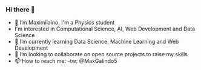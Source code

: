 ### Hi there 👋

- 🔭 I’m Maximilaino, I'm a Physics student
- I'm interested in Computational Science, AI, Web Development and Data Science
- 🌱 I’m currently learning Data Science, Machine Learning and Web Development 
- 👯 I’m looking to collaborate on open source projects to raise my skills
- 📫 How to reach me:
  -tw: @MaxGalindo5

<!--
**MaxGalindo150/MaxGAlindo150** is a ✨ _special_ ✨ repository because its `README.md` (this file) appears on your GitHub profile.

Here are some ideas to get you started:

- 🔭 I’m Maximilaino, I'm a Physics student
- I'm interested in Computational Science, AI, Web Development and Data Science
- 🌱 I’m currently learning Data Science, Machine Learning and Web Development 
- 👯 I’m looking to collaborate on open source projects to raise my skills
- 📫 How to reach me:
  -tw: @MaxGalindo5
-->
